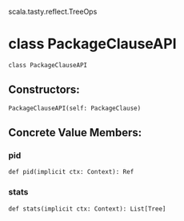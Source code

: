 scala.tasty.reflect.TreeOps
# class PackageClauseAPI

<pre><code class="language-scala" >class PackageClauseAPI</pre></code>
## Constructors:
<pre><code class="language-scala" >PackageClauseAPI(self: PackageClause)</pre></code>

## Concrete Value Members:
### pid
<pre><code class="language-scala" >def pid(implicit ctx: Context): Ref</pre></code>

### stats
<pre><code class="language-scala" >def stats(implicit ctx: Context): List[Tree]</pre></code>

